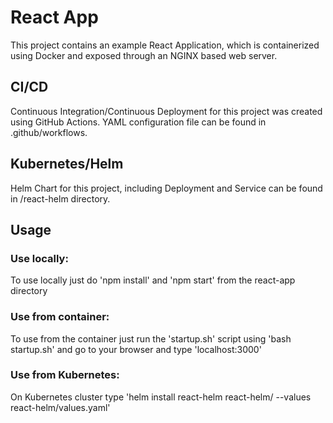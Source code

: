 # React App

This project contains an example React Application, which is containerized using Docker and exposed through an NGINX based web server.

## CI/CD

Continuous Integration/Continuous Deployment for this project was created using GitHub Actions. YAML configuration file can be found in .github/workflows.

## Kubernetes/Helm

Helm Chart for this project, including Deployment and Service can be found in /react-helm directory.

## Usage

### Use locally:

To use locally just do 'npm install' and 'npm start' from the react-app directory 

### Use from container:

To use from the container just run the 'startup.sh' script using 'bash startup.sh' and go to your browser and type 'localhost:3000'

### Use from Kubernetes:

On Kubernetes cluster type 'helm install react-helm  react-helm/ --values react-helm/values.yaml'